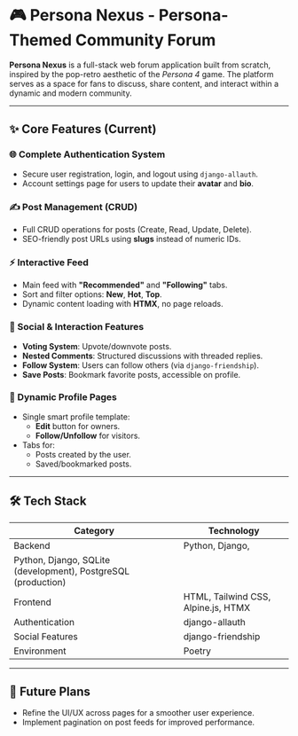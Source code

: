 # 🎮 Persona Nexus - Persona-Themed Community Forum

**Persona Nexus** is a full-stack web forum application built from scratch, inspired by the pop-retro aesthetic of the *Persona 4* game. The platform serves as a space for fans to discuss, share content, and interact within a dynamic and modern community.

---

## ✨ Core Features (Current)

### 🌐 Complete Authentication System
- Secure user registration, login, and logout using `django-allauth`.
- Account settings page for users to update their **avatar** and **bio**.

### ✍️ Post Management (CRUD)
- Full CRUD operations for posts (Create, Read, Update, Delete).
- SEO-friendly post URLs using **slugs** instead of numeric IDs.

### ⚡ Interactive Feed
- Main feed with **"Recommended"** and **"Following"** tabs.
- Sort and filter options: **New**, **Hot**, **Top**.
- Dynamic content loading with **HTMX**, no page reloads.

### 👥 Social & Interaction Features
- **Voting System**: Upvote/downvote posts.
- **Nested Comments**: Structured discussions with threaded replies.
- **Follow System**: Users can follow others (via `django-friendship`).
- **Save Posts**: Bookmark favorite posts, accessible on profile.

### 👤 Dynamic Profile Pages
- Single smart profile template:
  - **Edit** button for owners.
  - **Follow/Unfollow** for visitors.
- Tabs for:
  - Posts created by the user.
  - Saved/bookmarked posts.

---

## 🛠️ Tech Stack

| Category         | Technology                             |
|------------------|-----------------------------------------|
| Backend          | Python, Django, 	
Python, Django, SQLite (development), PostgreSQL (production)|
| Frontend         | HTML, Tailwind CSS, Alpine.js, HTMX    |
| Authentication   | django-allauth                         |
| Social Features  | django-friendship                      |
| Environment      | Poetry                                 |

---
## 📝 Future Plans
- Refine the UI/UX across pages for a smoother user experience.
- Implement pagination on post feeds for improved performance.